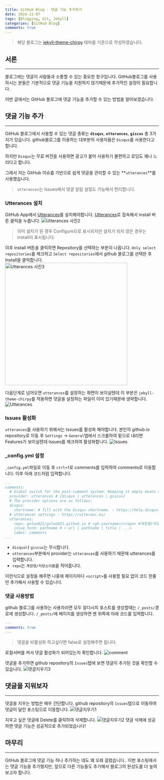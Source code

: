 ```yaml
---
title: GitHub Blog - 댓글 기능 추가하기
date: 2024-11-07
tags: [Blogging, Git, Jekyll]
categories: [GitHub Blog]
comments: true
---
```


> 해당 블로그는 [jekyll-theme-chirpy](https://github.com/cotes2020/jekyll-theme-chirpy) 테마를 기준으로 작성하였습니다.

## 서론
---
블로그에는 댓글이 사람들과 소통할 수 있는 중요한 창구입니다. GitHub블로그를 사용하시는 분들은 기본적으로 댓글 기능을 지원하지 않기때문에 추가적인 설정이 필요합니다.

이번 글에서는 GitHub 블로그에 댓글 기능을 추가할 수 있는 방법을 알아보겠습니다.

## 댓글 기능 추가
---
GitHub 블로그에서 사용할 수 있는 댓글 종류는 **`disqus`**, **`utterances`**, **`giscus`** 총 3가지가 있습니다. github블로그를 이용하는 대부분의 사용자들은 `Disqus`를 사용한다고 합니다.

하지만 `Disqus`는 무료 버전을 사용하면 광고가 붙어 사용하기 불편하고 로딩도 꽤나 느리다고 합니다.

그래서 저는 GitHub 이슈를 기반으로 쉽게 댓글을 관리할 수 있는 **`utterances`**를 사용했습니다. 
> `utterances`는 Issues에서 댓글 알람 설정도 가능해서 편리합니다.

### Utterances 설치
GitHub App에서 [Utterances](https://github.com/apps/utterances)를 설치해야합니다. [Utterances](https://github.com/apps/utterances)로 접속해서 install 버튼 클릭을 누릅니다.
![Utterances 사진2](/assets/img/Utterances설치2.png)
> 이미 설치가 된 경우 Configure으로 표시되지만 설치가 되지 않은 경우는 install이 표시됩니다.

이후 install 버튼을 클릭하면 Repository를 선택하는 부분이 나옵니다. `Only select repositories`를 체크하고 `Select repositories`에서 github 블로그를 선택한 후 Install을 클릭합니다.
<img src="/assets/img/Utterances설치3.png" alt="Utterances 사진3" width="400">

다음단계로 넘어오면 `utterances`를 설정하는 화면이 보이실텐데 이 부분은 `jekyll-theme-chirpy`를 적용하면 댓글을 설정하는 파일이 이미 있기때문에 생략합니다.
![Utterances](/assets/img/Utterances.png)

### Issues 활성화
`utterances`를 사용하기 위해서는 Issues를 활성화 해야합니다.
본인의 github.io repository로 이동 후 `Settings` → `General`탭에서 스크롤하여 밑으로 내리면 Features가 보이실텐데 Issues를 체크하여 활성화합니다.
![Issues](/assets/img/Issues.png)

### _config.yml 설정
`_config.yml`파일로 이동 후 `ctrl+f`로 comments를 입력하여 comments로 이동합니다. 이후 아래 코드처럼 입력합니다.
```yaml
...
comments:
  # Global switch for the post-comment system. Keeping it empty means disabled.
  provider: utterances # [disqus | utterances | giscus]
  # The provider options are as follows:
  disqus:
    shortname: # fill with the Disqus shortname. › https://help.disqus.com/en/articles/1717111-what-s-a-shortname
  # utterances settings › https://utteranc.es/
  utterances:
    repo: gnlwo021/gnlwo021.github.io # <gh-username>/<repo> #계정명/저장소이름
    issue_term: pathname # < url | pathname | title | ...>
    label: comments
...
```
- `disqus`나 `giscus`는 무시합니다.
- `utterances`부분에서 provider는 `utterances`를 사용하기 때문에 utterances를 입력합니다.
- `repo`는 `계정명/저장소이름`을 적어줍니다.

이런식으로 설정을 해주면 나중에 페이지마다 `<script>`를 사용할 필요 없이 코드 한줄만 추가해서 사용할 수 있습니다.

### 댓글 사용방법
github 블로그를 사용하는 사용자라면 모두 알다시피 포스트를 생성할때는 `/_posts/`경로에 생성합니다.
`/_posts/`에 페이지를 생성하면 맨 위쪽에 아래 코드를 입력합니다.
```yaml
---
comments: true
---
```
> 댓글을 비활성화 하고싶다면 false로 설정해주면 됩니다.

로컬서버를 켜서 댓글 활성화가 되어있는지 확인합니다.
![comment](/assets/img/comment.png)

댓글을 추가하면 github repository의 `Issues`탭에 보면 댓글이 추가된 것을 확인할 수 있습니다.
![댓글지우기3](/assets/img/댓글지우기3.png)

## 댓글을 지워보자
---
댓글을 지우는 방법은 매우 간단합니다. github repository의 `Issues`탭으로 이동하여 댓글이 달린 포스팅으로 이동합니다.
![댓글지우기1](/assets/img/댓글지우기1.png)

지우고 싶은 댓글에 Delete를 클릭하여 삭제합니다.
![댓글지우기2](/assets/img/댓글지우기2.png)
댓글 삭제에 성공하면 댓글 기능은 성공적으로 추가되었습니다!

## 마무리
---
GitHub 블로그에 댓글 기능 하나 추가하는 데도 꽤 오래 걸렸습니다.. 이번 포스팅에서는 댓글 기능을 추가했지만, 앞으로 다른 기능들도 추가해서 블로그의 완성도를 더 높여보고자 합니다.